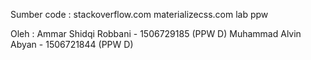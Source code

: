 Sumber code :
stackoverflow.com
materializecss.com
lab ppw

Oleh :
Ammar Shidqi Robbani - 1506729185 (PPW D)
Muhammad Alvin Abyan - 1506721844 (PPW D)